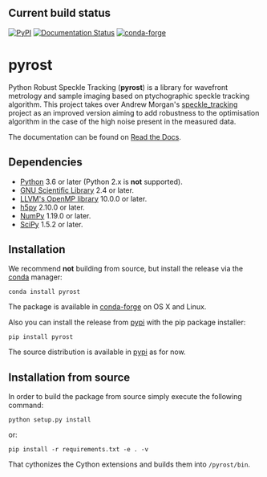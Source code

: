 ## Current build status
[![PyPI](https://img.shields.io/pypi/v/pyrost?color=brightgreen)](https://pypi.org/project/pyrost/)
[![Documentation Status](https://readthedocs.org/projects/robust-speckle-tracking/badge/?version=latest)](https://robust-speckle-tracking.readthedocs.io/en/latest/?badge=latest)
[![conda-forge](https://anaconda.org/conda-forge/pyrost)](https://img.shields.io/conda/vn/conda-forge/pyrost?color=brightgreen)

# pyrost
Python Robust Speckle Tracking (**pyrost**) is a library for wavefront metrology
and sample imaging based on ptychographic speckle tracking algorithm. This
project takes over Andrew Morgan's [speckle_tracking](https://github.com/andyofmelbourne/speckle-tracking)
project as an improved version aiming to add robustness to the optimisation
algorithm in the case of the high noise present in the measured data.

The documentation can be found on [Read the Docs](https://robust-speckle-tracking.readthedocs.io/en/latest/).

## Dependencies

- [Python](https://www.python.org/) 3.6 or later (Python 2.x is **not** supported).
- [GNU Scientific Library](https://www.gnu.org/software/gsl/) 2.4 or later.
- [LLVM's OpenMP library](http://openmp.llvm.org) 10.0.0 or later.
- [h5py](https://www.h5py.org) 2.10.0 or later.
- [NumPy](https://numpy.org) 1.19.0 or later.
- [SciPy](https://scipy.org) 1.5.2 or later.

## Installation
We recommend **not** building from source, but install the release via the
[conda](https://anaconda.org/conda-forge/pyrost) manager:

    conda install pyrost

The package is available in [conda-forge](https://conda-forge.org) on OS X and Linux.

Also you can install the release from [pypi](https://pypi.org/project/pyrost/)
with the pip package installer:

    pip install pyrost

The source distribution is available in [pypi](https://pypi.org/project/pyrost/) as for now.

## Installation from source
In order to build the package from source simply execute the following command:

    python setup.py install

or:

    pip install -r requirements.txt -e . -v

That cythonizes the Cython extensions and builds them into ``/pyrost/bin``.